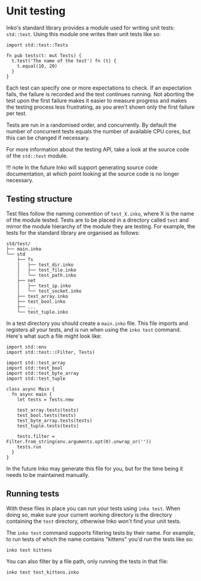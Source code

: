 # Unit testing

Inko's standard library provides a module used for writing unit tests:
`std::test`. Using this module one writes their unit tests like so:

```inko
import std::test::Tests

fn pub tests(t: mut Tests) {
  t.test('The name of the test') fn (t) {
    t.equal(10, 20)
  }
}
```

Each test can specify one or more expectations to check. If an expectation
fails, the failure is recorded and the test continues running. Not aborting the
test upon the first failure makes it easier to measure progress and makes the
testing process less frustrating, as you aren't shown only the first failure per
test.

Tests are run in a randomised order, and concurrently. By default the number of
concurrent tests equals the number of available CPU cores, but this can be
changed if necessary.

For more information about the testing API, take a look at the source code of
the `std::test` module.

!!! note
    In the future Inko will support generating source code documentation, at
    which point looking at the source code is no longer necessary.

## Testing structure

Test files follow the naming convention of `test_X.inko`, where X is the name of
the module tested. Tests are to be placed in a directory called `test` and
mirror the module hierarchy of the module they are testing. For example, the
tests for the standard library are organised as follows:

```
std/test/
├── main.inko
└── std
    ├── fs
    │   ├── test_dir.inko
    │   ├── test_file.inko
    │   └── test_path.inko
    ├── net
    │   ├── test_ip.inko
    │   └── test_socket.inko
    ├── test_array.inko
    ├── test_bool.inko
    ├── ...
    └── test_tuple.inko
```

In a test directory you should create a `main.inko` file. This file imports and
registers all your tests, and is run when using the `inko test` command. Here's
what such a file might look like:

```inko
import std::env
import std::test::(Filter, Tests)

import std::test_array
import std::test_bool
import std::test_byte_array
import std::test_tuple

class async Main {
  fn async main {
    let tests = Tests.new

    test_array.tests(tests)
    test_bool.tests(tests)
    test_byte_array.tests(tests)
    test_tuple.tests(tests)

    tests.filter = Filter.from_string(env.arguments.opt(0).unwrap_or(''))
    tests.run
  }
}
```

In the future Inko may generate this file for you, but for the time being it
needs to be maintained manually.

## Running tests

With these files in place you can run your tests using `inko test`. When doing
so, make sure your current working directory is the directory containing the
`test` directory, otherwise Inko won't find your unit tests.

The `inko test` command supports filtering tests by their name. For example, to
run tests of which the name contains "kittens" you'd run the tests like so:

```bash
inko test kittens
```

You can also filter by a file path, only running the tests in that file:

```bash
inko test test_kittens.inko
```
